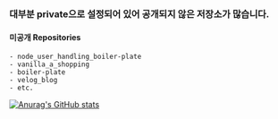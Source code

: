 ### 대부분 private으로 설정되어 있어 공개되지 않은 저장소가 많습니다.

#### 미공개 Repositories
```
- node_user_handling_boiler-plate 
- vanilla_a_shopping 
- boiler-plate
- velog_blog
- etc.
```
<!--
**Anhye0n/anhye0n** is a ✨ _special_ ✨ repository because its `README.md` (this file) appears on your GitHub profile.

Here are some ideas to get you started:

- 🔭 I’m currently working on ...
- 🌱 I’m currently learning ...
- 👯 I’m looking to collaborate on ...
- 🤔 I’m looking for help with ...
- 💬 Ask me about ...
- 📫 How to reach me: ...
- 😄 Pronouns: ...
- ⚡ Fun fact: ...
-->
[![Anurag's GitHub stats](https://github-readme-stats.vercel.app/api?username=Anhye0n&show_icons=true&theme=radical)](https://github.com/anuraghazra/github-readme-stats)
